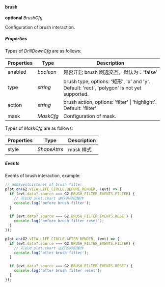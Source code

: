 #### brush

<description>**optional** _BrushCfg_</description>

Configuration of brush interaction.

##### Properties

Types of _DrillDownCfg_ are as follows:

| Properties | Type      | Description                                                                                |
| ---------- | --------- | ------------------------------------------------------------------------------------------ |
| enabled    | _boolean_ | 是否开启 brush 刷选交互，默认为：'false'                                                   |
| type       | _string_  | brush type, options: '矩形', 'x' and 'y'. Default: 'rect', 'polygon' is not yet supported. |
| action     | _string_  | brush action, options: 'filter' \| 'highlight'. Default: 'filter'                          |
| mask       | _MaskCfg_ | Configuration of mask.                                                                     |

Types of _MaskCfg_ are as follows:

| Properties | Type         | Description |
| ---------- | ------------ | ----------- |
| style      | _ShapeAttrs_ | mask 样式   |

##### Events

Events of brush interaction, example:

```ts
// addEventListener of brush filter
plot.on(G2.VIEW_LIFE_CIRCLE.BEFORE_RENDER, (evt) => {
  if (evt.data?.source === G2.BRUSH_FILTER_EVENTS.FILTER) {
    // 可以对 plot.chart 进行访问和操作
    console.log('before brush filter');
  }

  if (evt.data?.source === G2.BRUSH_FILTER_EVENTS.RESET) {
    console.log('before brush filter reset');
  }
});

plot.on(G2.VIEW_LIFE_CIRCLE.AFTER_RENDER, (evt) => {
  if (evt.data?.source === G2.BRUSH_FILTER_EVENTS.FILTER) {
    // 可以对 plot.chart 进行访问和操作
    console.log('after brush filter');
  }

  if (evt.data?.source === G2.BRUSH_FILTER_EVENTS.RESET) {
    console.log('after brush filter reset');
  }
});
```
